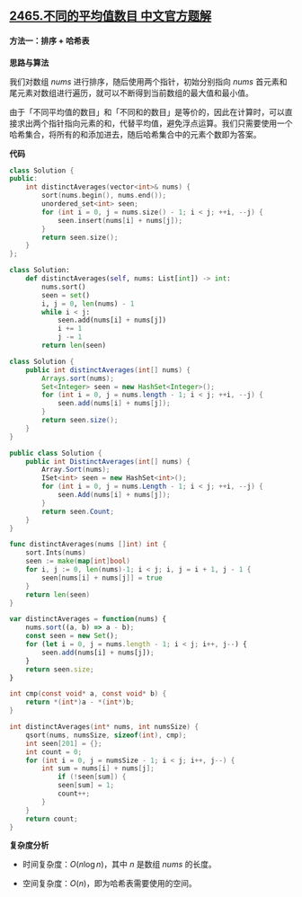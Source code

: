 ## [2465.不同的平均值数目 中文官方题解](https://leetcode.cn/problems/number-of-distinct-averages/solutions/100000/bu-tong-de-ping-jun-zhi-shu-mu-by-leetco-9279)

#### 方法一：排序 + 哈希表

**思路与算法**

我们对数组 $\textit{nums}$ 进行排序，随后使用两个指针，初始分别指向 $\textit{nums}$ 首元素和尾元素对数组进行遍历，就可以不断得到当前数组的最大值和最小值。

由于「不同平均值的数目」和「不同和的数目」是等价的，因此在计算时，可以直接求出两个指针指向元素的和，代替平均值，避免浮点运算。我们只需要使用一个哈希集合，将所有的和添加进去，随后哈希集合中的元素个数即为答案。

**代码**

```C++ [sol1-C++]
class Solution {
public:
    int distinctAverages(vector<int>& nums) {
        sort(nums.begin(), nums.end());
        unordered_set<int> seen;
        for (int i = 0, j = nums.size() - 1; i < j; ++i, --j) {
            seen.insert(nums[i] + nums[j]);
        }
        return seen.size();
    }
};
```

```Python [sol1-Python3]
class Solution:
    def distinctAverages(self, nums: List[int]) -> int:
        nums.sort()
        seen = set()
        i, j = 0, len(nums) - 1
        while i < j:
            seen.add(nums[i] + nums[j])
            i += 1
            j -= 1
        return len(seen)
```

```Java [sol1-Java]
class Solution {
    public int distinctAverages(int[] nums) {
        Arrays.sort(nums);
        Set<Integer> seen = new HashSet<Integer>();
        for (int i = 0, j = nums.length - 1; i < j; ++i, --j) {
            seen.add(nums[i] + nums[j]);
        }
        return seen.size();
    }
}
```

```C# [sol1-C#]
public class Solution {
    public int DistinctAverages(int[] nums) {
        Array.Sort(nums);
        ISet<int> seen = new HashSet<int>();
        for (int i = 0, j = nums.Length - 1; i < j; ++i, --j) {
            seen.Add(nums[i] + nums[j]);
        }
        return seen.Count;
    }
}
```

```Go [sol1-Go]
func distinctAverages(nums []int) int {
    sort.Ints(nums)
    seen := make(map[int]bool)
    for i, j := 0, len(nums)-1; i < j; i, j = i + 1, j - 1 {
        seen[nums[i] + nums[j]] = true
    }
    return len(seen)
}
```

```JavaScript [sol1-JavaScript]
var distinctAverages = function(nums) {
    nums.sort((a, b) => a - b);
    const seen = new Set();
    for (let i = 0, j = nums.length - 1; i < j; i++, j--) {
        seen.add(nums[i] + nums[j]);
    }
    return seen.size;
}
```

```C [sol1-C]
int cmp(const void* a, const void* b) {
    return *(int*)a - *(int*)b;
}

int distinctAverages(int* nums, int numsSize) {
    qsort(nums, numsSize, sizeof(int), cmp);
    int seen[201] = {};
    int count = 0;
    for (int i = 0, j = numsSize - 1; i < j; i++, j--) {
        int sum = nums[i] + nums[j];
            if (!seen[sum]) {
            seen[sum] = 1;
            count++;
        }
    }
    return count;
}
```

**复杂度分析**

- 时间复杂度：$O(n \log n)$，其中 $n$ 是数组 $\textit{nums}$ 的长度。

- 空间复杂度：$O(n)$，即为哈希表需要使用的空间。